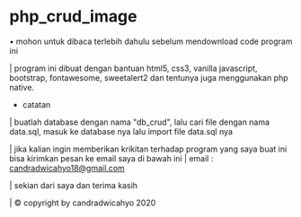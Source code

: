 # php_crud_image

• mohon untuk dibaca terlebih dahulu sebelum mendownload code program ini

| program ini dibuat dengan bantuan html5, css3, vanilla javascript, bootstrap, fontawesome, sweetalert2 dan tentunya juga menggunakan php native.


* catatan

| buatlah database dengan nama "db_crud", lalu cari file dengan nama data.sql, masuk ke database nya lalu import file data.sql nya

| jika kalian ingin memberikan krikitan terhadap program yang saya buat ini bisa kirimkan pesan ke email saya di bawah ini
| email : candradwicahyo18@gmail.com

| sekian dari saya dan terima kasih



| © copyright by candradwicahyo 2020
